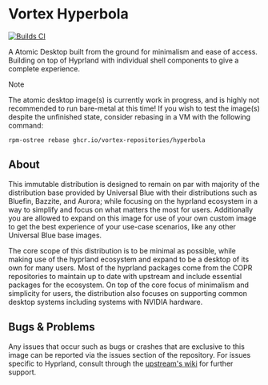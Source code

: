 # Vortex Hyperbola
[![Builds CI](https://github.com/vortex-repositories/hyperbola/actions/workflows/build.yml/badge.svg?branch=main)](https://github.com/vortex-repositories/hyperbola/actions/workflows/build.yml)

A Atomic Desktop built from the ground for minimalism and ease of access. Building on top of Hyprland with individual shell components to give a complete experience.

> [!NOTE]
> The atomic desktop image(s) is currently work in progress, and is highly not recommended to run bare-metal at this time!
> If you wish to test the image(s) despite the unfinished state, consider rebasing in a VM with the following command:
> ```
> rpm-ostree rebase ghcr.io/vortex-repositories/hyperbola
> ```

## About
This immutable distribution is designed to remain on par with majority of the distribution base provided by Universal Blue with their distributions such as Bluefin, Bazzite, and Aurora;
while focusing on the hyprland ecosystem in a way to simplify and focus on what matters the most for users.
Additionally you are allowed to expand on this image for use of your own custom image to get the best experience of your use-case scenarios, like any other Universal Blue base images.

The core scope of this distribution is to be minimal as possible, while making use of the hyprland ecosystem and expand to be a desktop of its own for many users.
Most of the hyprland packages come from the COPR repositories to maintain up to date with upstream and include essential packages for the ecosystem.
On top of the core focus of minimalism and simplicity for users, the distribution also focuses on supporting common desktop systems including systems with NVIDIA hardware.

## Bugs & Problems
Any issues that occur such as bugs or crashes that are exclusive to this image can be reported via the issues section of the repository.
For issues specific to Hyprland, consult through the [upstream's wiki](https://wiki.hyprland.org/) for further support.
